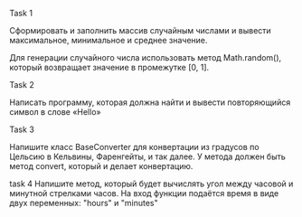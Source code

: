 Task 1

Сформировать и заполнить массив случайным числами и вывести максимальное, минимальное и среднее значение.

Для генерации случайного числа использовать метод Math.random(), который возвращает значение в промежутке [0, 1].

Task 2

Написать программу, которая должна найти и вывести повторяющийся символ в слове «Hello»


Task 3

Напишите класс BaseConverter для конвертации из градусов по Цельсию в
Кельвины, Фаренгейты, и так далее. У метода должен быть метод convert, который
и делает конвертацию.


task 4
Напишите метод, который будет вычислять угол между часовой и минутной стрелками часов. На вход функции подаётся время в виде двух переменных: "hours" и "minutes"
